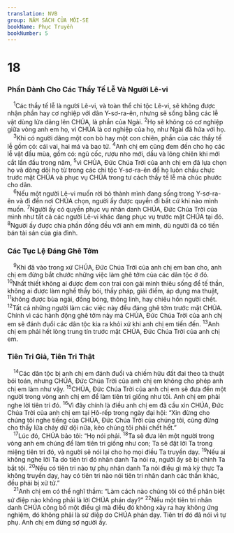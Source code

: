 ```yaml
---
translation: NVB
group: NĂM SÁCH CỦA MÔI-SE
bookName: Phục Truyền 
bookNumber: 5
---
```


<div class="title"><h1>18</h1><h3>Phần Dành Cho Các Thầy Tế Lễ Và Người Lê-vi </h3></div>
<span class="verse phu_18_1"> <sup>1</sup>Các thầy tế lễ là người Lê-vi, và toàn thể chi tộc Lê-vi, sẽ không được nhận phần hay cơ nghiệp với dân Y-sơ-ra-ên, nhưng sẽ sống bằng các lễ vật dùng lửa dâng lên CHÚA, là phần của Ngài. </span>
<span class="verse phu_18_2"><sup>2</sup>Họ sẽ không có cơ nghiệp giữa vòng anh em họ, vì CHÚA là cơ nghiệp của họ, như Ngài đã hứa với họ. <br/></span>
<span class="verse phu_18_3"> <sup>3</sup>Khi có người dâng một con bò hay một con chiên, phần của các thầy tế lễ gồm có: cái vai, hai má và bao tử. </span>
<span class="verse phu_18_4"><sup>4</sup>Anh chị em cũng đem đến cho họ các lễ vật đầu mùa, gồm có: ngũ cốc, rượu nho mới, dầu và lông chiên khi mới cắt lần đầu trong năm, </span>
<span class="verse phu_18_5"><sup>5</sup>vì CHÚA, Đức Chúa Trời của anh chị em đã lựa chọn họ và dòng dõi họ từ trong các chi tộc Y-sơ-ra-ên để họ luôn chầu chực trước mặt CHÚA và phục vụ CHÚA trong tư cách thầy tế lễ mà chúc phước cho dân. <br/></span>
<span class="verse phu_18_6"> <sup>6</sup>Nếu một người Lê-vi muốn rời bỏ thành mình đang sống trong Y-sơ-ra-ên và đi đến nơi CHÚA chọn, người ấy được quyền đi bất cứ khi nào mình muốn. </span>
<span class="verse phu_18_7"><sup>7</sup>Người ấy có quyền phục vụ nhân danh CHÚA, Đức Chúa Trời của mình như tất cả các người Lê-vi khác đang phục vụ trước mặt CHÚA tại đó. </span>
<span class="verse phu_18_8"><sup>8</sup>Người ấy được chia phần đồng đều với anh em mình, dù người đã có tiền bán tài sản của gia đình. <br/></span>
<div class="title"><h3>Các Tục Lệ Đáng Ghê Tởm </h3></div>
<span class="verse phu_18_9"> <sup>9</sup>Khi đã vào trong xứ CHÚA, Đức Chúa Trời của anh chị em ban cho, anh chị em đừng bắt chước những việc làm ghê tởm của các dân tộc ở đó. </span>
<span class="verse phu_18_10"><sup>10</sup>Nhất thiết không ai được đem con trai con gái mình thiêu sống để tế thần, không ai được làm nghề thầy bói, thầy pháp, giải điềm, áp dụng ma thuật, </span>
<span class="verse phu_18_11"><sup>11</sup>không được bùa ngải, đồng bóng, thông linh, hay chiêu hồn người chết. </span>
<span class="verse phu_18_12"><sup>12</sup>Tất cả những người làm các việc này đều đáng ghê tởm trước mặt CHÚA. Chính vì các hành động ghê tởm này mà CHÚA, Đức Chúa Trời của anh chị em sẽ đánh đuổi các dân tộc kia ra khỏi xứ khi anh chị em tiến đến. </span>
<span class="verse phu_18_13"><sup>13</sup>Anh chị em phải hết lòng trung tín trước mặt CHÚA, Đức Chúa Trời của anh chị em. <br/></span>
<div class="title"><h3>Tiên Tri Giả, Tiên Tri Thật </h3></div>
<span class="verse phu_18_14"> <sup>14</sup>Các dân tộc bị anh chị em đánh đuổi và chiếm hữu đất đai theo tà thuật bói toán, nhưng CHÚA, Đức Chúa Trời của anh chị em không cho phép anh chị em làm như vậy. </span>
<span class="verse phu_18_15"><sup>15</sup>CHÚA, Đức Chúa Trời của anh chị em sẽ đưa đến một người trong vòng anh chị em để làm tiên tri giống như tôi. Anh chị em phải nghe lời tiên tri đó. </span>
<span class="verse phu_18_16"><sup>16</sup>Vì đây chính là điều anh chị em đã cầu xin CHÚA, Đức Chúa Trời của anh chị em tại Hô-rếp trong ngày đại hội: “Xin đừng cho chúng tôi nghe tiếng của CHÚA, Đức Chúa Trời của chúng tôi, cũng đừng cho thấy lửa cháy dữ dội nữa, kẻo chúng tôi phải chết hết.” <br/></span>
<span class="verse phu_18_17"> <sup>17</sup>Lúc đó, CHÚA bảo tôi: “Họ nói phải. </span>
<span class="verse phu_18_18"><sup>18</sup>Ta sẽ đưa lên một người trong vòng anh em chúng để làm tiên tri giống như con; Ta sẽ đặt lời Ta trong miệng tiên tri đó, và người sẽ nói lại cho họ mọi điều Ta truyền dạy. </span>
<span class="verse phu_18_19"><sup>19</sup>Nếu ai không nghe lời Ta do tiên tri đó nhân danh Ta nói ra, người ấy sẽ bị chính Ta bắt tội. </span>
<span class="verse phu_18_20"><sup>20</sup>Nếu có tiên tri nào tự phụ nhân danh Ta nói điều gì mà kỳ thực Ta không truyền dạy, hay có tiên tri nào nói tiên tri nhân danh các thần khác, đều phải bị xử tử.” <br/></span>
<span class="verse phu_18_21"> <sup>21</sup>Anh chị em có thể nghĩ thầm: “Làm cách nào chúng tôi có thể phân biệt sứ điệp nào không phải là lời CHÚA phán dạy?” </span>
<span class="verse phu_18_22"><sup>22</sup>Nếu một tiên tri nhân danh CHÚA công bố một điều gì mà điều đó không xảy ra hay không ứng nghiệm, đó không phải là sứ điệp do CHÚA phán dạy. Tiên tri đó đã nói vì tự phụ. Anh chị em đừng sợ người ấy. <br/></span>
